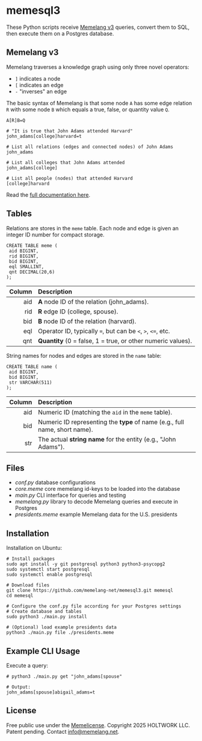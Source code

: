 # memesql3

These Python scripts receive [Memelang v3](https://memelang.net/03/) queries, convert them to SQL, then execute them on a Postgres database. 

## Memelang v3

Memelang traverses a knowledge graph using only three novel operators: 
* `]` indicates a node
* `[` indicates an edge
* `-` "inverses" an edge

The basic syntax of Memelang is that some node `A` has some edge relation `R` with some node `B` which equals a true, false, or quantity value `Q`.

	A[R]B=Q

	# "It is true that John Adams attended Harvard"
	john_adams[college]harvard=t

	# List all relations (edges and connected nodes) of John Adams
	john_adams

	# List all colleges that John Adams attended
	john_adams[college]

	# List all people (nodes) that attended Harvard
	[college]harvard

Read the [full documentation here](https://memelang.net/03/).


## Tables

Relations are stores in the `meme` table. Each node and edge is given an integer ID number for compact storage.

	CREATE TABLE meme (
	 aid BIGINT, 
	 rid BIGINT, 
	 bid BIGINT, 
	 eql SMALLINT, 
	 qnt DECIMAL(20,6)
	);


| Column | Description                                                                           |
|-------:|:--------------------------------------------------------------------------------------|
| aid  | **A** node ID of the relation (john_adams).                                                       |
| rid  | **R** edge ID (college, spouse).                                    |
| bid  | **B** node ID of the relation (harvard).                                                        |
| eql  | Operator ID, typically `=`, but can be `<`, `>`, `<=`, etc. |
| qnt  | **Quantity** (0 = false, 1 = true, or other numeric values). |


String names for nodes and edges are stored in the `name` table:

	CREATE TABLE name (
	 aid BIGINT, 
	 bid BIGINT, 
	 str VARCHAR(511)
	);

| Column | Description                                                                |
|-------:|:---------------------------------------------------------------------------|
| aid  | Numeric ID (matching the `aid` in the `meme` table).                       |
| bid  | Numeric ID representing the **type** of name (e.g., full name, short name).|
| str  | The actual **string name** for the entity (e.g., "John Adams").            |


## Files

* *conf.py* database configurations
* *core.meme* core memelang id-keys to be loaded into the database
* *main.py* CLI interface for queries and testing
* *memelang.py* library to decode Memelang queries and execute in Postgres
* *presidents.meme* example Memelang data for the U.S. presidents


## Installation

Installation on Ubuntu:

	# Install packages
	sudo apt install -y git postgresql python3 python3-psycopg2
	sudo systemctl start postgresql
	sudo systemctl enable postgresql
	
	# Download files
	git clone https://github.com/memelang-net/memesql3.git memesql
	cd memesql

	# Configure the conf.py file according for your Postgres settings
	# Create database and tables
	sudo python3 ./main.py install

	# (Optional) load example presidents data
	python3 ./main.py file ./presidents.meme


## Example CLI Usage

Execute a query:

	# python3 ./main.py get "john_adams[spouse"

	# Output:
	john_adams[spouse]abigail_adams=t


## License

Free public use under the [Memelicense](https://memelicense.net/). Copyright 2025 HOLTWORK LLC. Patent pending. Contact info@memelang.net.